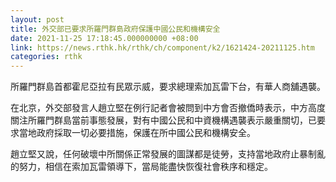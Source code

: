 ```yaml
---
layout: post
title: 外交部已要求所羅門群島政府保護中國公民和機構安全
date: 2021-11-25 17:18:45.000000000 +08:00
link: https://news.rthk.hk/rthk/ch/component/k2/1621424-20211125.htm
categories: rthk
---
```


所羅門群島首都霍尼亞拉有民眾示威，要求總理索加瓦雷下台，有華人商舖遇襲。

在北京，外交部發言人趙立堅在例行記者會被問到中方會否撤僑時表示，中方高度關注所羅門群島當前事態發展，對有中國公民和中資機構遇襲表示嚴重關切，已要求當地政府採取一切必要措施，保護在所中國公民和機構安全。

趙立堅又說，任何破壞中所關係正常發展的圖謀都是徒勞，支持當地政府止暴制亂的努力，相信在索加瓦雷領導下，當局能盡快恢復社會秩序和穩定。
